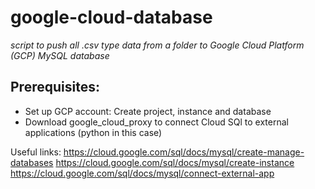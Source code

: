# google-cloud-database
*script to push all .csv type data from a folder to Google Cloud Platform (GCP) MySQL database*

## Prerequisites:
* Set up GCP account: Create project, instance and database
* Download google_cloud_proxy to connect Cloud SQl to external applications (python in this case)

Useful links:
https://cloud.google.com/sql/docs/mysql/create-manage-databases
https://cloud.google.com/sql/docs/mysql/create-instance
https://cloud.google.com/sql/docs/mysql/connect-external-app
